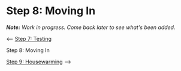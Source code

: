 # Step 8: Moving In

_**Note:** Work in progress. Come back later to see what's been added._

<-- [Step 7: Testing](../testing/)  

Step 8: Moving In  

[Step 9: Housewarming](../promotion/) -->  